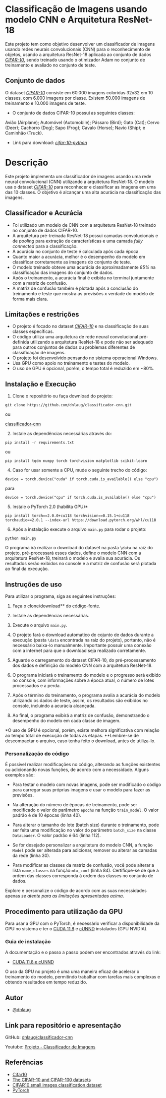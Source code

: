 # Classificação de Imagens usando modelo CNN e Arquitetura ResNet-18

Este projeto tem como objetivo desenvolver um classificador de imagens usando redes neurais convolucionais (CNN) para o reconhecimento de objetos, usando a arquitetura ResNet-18 aplicada ao conjunto de dados [_CIFAR-10_](https://www.cs.toronto.edu/~kriz/cifar.html), 
sendo treinado usando o otimizador Adam no conjunto de treinamento e avaliado no conjunto de teste.

## Conjunto de dados
O dataset [_CIFAR-10_](https://www.cs.toronto.edu/~kriz/cifar.html) consiste em 60.000 imagens coloridas 32x32 em 10 classes, com 6.000 imagens por classe. Existem 50.000 imagens de treinamento e 10.000 imagens de teste. 

- O conjunto de dados CIFAR-10 possui as seguintes classes:

Avião (Airplane); Automóvel (Automobile); Pássaro (Bird); Gato (Cat); Cervo (Deer); Cachorro (Dog); Sapo (Frog); Cavalo (Horse); Navio (Ship); e Caminhão (Truck).

- Link para download: [_cifar-10-python_](https://www.cs.toronto.edu/~kriz/cifar-10-python.tar.gz) 

# Descrição

Este projeto implementa um classificador de imagens usando uma rede neural convolucional (CNN) utilizando a arquitetura ResNet-18. O modelo usa o dataset [_CIFAR-10_](https://www.cs.toronto.edu/~kriz/cifar.html) para reconhecer e classificar as imagens em uma das 10 classes. O objetivo é alcançar uma alta acurácia na classificação das imagens.

## Classificador e Acurácia

- Foi utilizado um modelo de CNN com a arquitetura ResNet-18 treinado no conjunto de dados CIFAR-10. 
- A arquitetura pré-treinada ResNet-18 possui camadas convolucionais e de _pooling_ para extração de características e uma camada _fully connected_ para a classificação. 
- A acurácia no conjunto de teste é calculada após cada época. 
- Quanto maior a acurácia, melhor é o desempenho do modelo em classificar corretamente as imagens do conjunto de teste.
- O modelo treinado obteve uma acurácia de aproximadamente _85%_ na classificação das imagens do conjunto de dados.
- Após o treinamento, a acurácia final é exibida no terminal juntamente com a matriz de confusão. 
- A matriz de confusão também é plotada após a conclusão do treinamento e teste que mostra as previsões x verdade do modelo de forma mais clara.

## Limitações e restrições
- O projeto é focado no dataset [_CIFAR-10_](https://www.cs.toronto.edu/~kriz/cifar.html) e na classificação de suas classes específicas.
- O código utiliza uma arquitetura de rede neural convolucional pré-definida utilizando a arquitetura ResNet-18 e pode não ser adequado para outros conjuntos de dados ou problemas diferentes de classificação de imagens.
- O projeto foi desenvolvido pensando no sistema operacional Windows.
- Usa GPU como apoio no treinamento e testes do modelo.
- O uso de GPU é opcional, porém, o tempo total é reduzido em ~80%.

## Instalação e Execução

1. Clone o repositório ou faça download do projeto:

``` git clone https://github.com/dnlaug/classificador-cnn.git ```

ou

[classificador-cnn](https://github.com/dnlaug/classificador-cnn/archive/refs/heads/main.zip)

2. Instale as dependências necessárias através do:

``` pip install -r requirements.txt ```

ou

``` pip install tqdm numpy torch torchvision matplotlib scikit-learn ```

4. Caso for usar somente a CPU, mude o seguinte trecho do código:

``` device = torch.device("cuda" if torch.cuda.is_available() else "cpu") ``` 

para

 ``` device = torch.device("cpu" if torch.cuda.is_available() else "cpu") ```

5. Instale o PyTorch 2.0 (habilita GPU)*

``` pip install torch==2.0.0+cu118 torchvision==0.15.1+cu118 torchaudio==2.0.1 --index-url https://download.pytorch.org/whl/cu118 ```

6. Após a instalação execute o arquivo `main.py` para rodar o projeto:

``` python main.py ```

O programa irá realizar o download do dataset na pasta `\data` na raiz do projeto, pré-processará esses dados, define o modelo CNN com a arquitetura ResNet-18, treinará o modelo e avalia sua acurácia. Os resultados serão exibidos no console e a matriz de confusão será plotada ao final da execução.

## Instruções de uso

Para utilizar o programa, siga as seguintes instruções:

1. Faça o clone/download** do código-fonte. 

2. Instale as dependências necessárias.

3. Execute o arquivo `main.py`.

4. O projeto fará o download automatico do cojunto de dados durante a execução (pasta `\data` encontrada na raiz do projeto), portanto, não é necessário baixa-lo manualmente. Importante possuir uma conexão com a internet para que o download seja realizado corretamente.

5. Aguarde o carregamento do dataset CIFAR-10, do pré-processamento dos dados e definição do modelo CNN com a arquitetura ResNet-18.

6. O programa iniciará o treinamento do modelo e o progresso será exibido no console, com informações sobre a época atual, o número de lotes processados e a perda.

7. Após o término do treinamento, o programa avalia a acurácia do modelo utilizando os dados de teste, assim, os resultados são exibidos no console, incluindo a acurácia alcançada.

8. Ao final, o programa exibirá a matriz de confusão, demonstrando o desempenho do modelo em cada classe de imagem.

*O uso de GPU é opcional, porém, existe melhora significativa com relação ao tempo total de execução de todas as etapas. 
**Lembre-se de descompactar o arquivo, caso tenha feito o download, antes de utiliza-lo. 

### Personalização do código

É possível realizar modificações no código, alterando as funções existentes ou adicionando novas funções, de acordo com a necessidade. Alguns exemplos são:

- Para testar o modelo com novas imagens, pode ser modificado o código para carregar suas próprias imagens e usar o modelo para fazer as previsões.

- Na alteração do número de épocas de treinamento, pode ser modificado o valor do parâmetro `epochs` na função `train_model`. O valor padrão é de 10 épocas (linha 40).

- Para alterar o tamanho do lote (batch size) durante o treinamento, pode ser feita uma modificação no valor do parâmetro `batch_size` na classe `DataLoader`. O valor padrão é 64 (linha 112).

- Se for desejado personalizar a arquitetura do modelo CNN, a função `Model` pode ser alterada para adicionar, remover ou alterar as camadas da rede (linha 30).

- Para modificar as classes da matriz de confusão, você pode alterar a lista `name_classes` na função `mtx_conf` (linha 84). Certifique-se de que a ordem das classes corresponda à ordem das classes no conjunto de dados.

Explore e personalize o código de acordo com as suas necessidades apenas _se atente para as limitações apresentadas acima_.

## Procedimento para utilização da GPU

Para usar a GPU com o PyTorch, é necessário verificar a disponibilidade da GPU no sistema e ter o [CUDA 11.8](https://developer.nvidia.com/cuda-11-8-0-download-archive) e [cUNND](https://developer.nvidia.com/cudnn) instalados (GPU NVIDIA).

### Guia de instalação 

A documentação e o passo a passo podem ser encontrados através do link: 

- [CUDA 11.8 e cUNND](https://docs.nvidia.com/deeplearning/cudnn/install-guide/index.html)

O uso da GPU no projeto é uma uma maneira eficaz de acelerar o treinamento do modelo, permitindo trabalhar com tarefas mais complexas e obtendo resultados em tempo reduzido.

## Autor

- [@dnlaug](https://www.github.com/dnlaug)

## Link para repositório e apresentação

GitHub: [dnlaug/classificador-cnn](https://github.com/dnlaug/classificador-cnn)

Youtube: [Projeto - Classificador de Imagens](https://youtu.be/aakIb5EK4G0)

## Referências

 - [Cifar10](https://www.tensorflow.org/datasets/catalog/cifar10?hl=pt-br)
 - [The CIFAR-10 and CIFAR-100 datasets](https://www.cs.toronto.edu/~kriz/cifar.html)
 - [CIFAR10 small images classification dataset](https://keras.io/api/datasets/cifar10/)
 - [PyTorch](https://pytorch.org/get-started/locally/)

